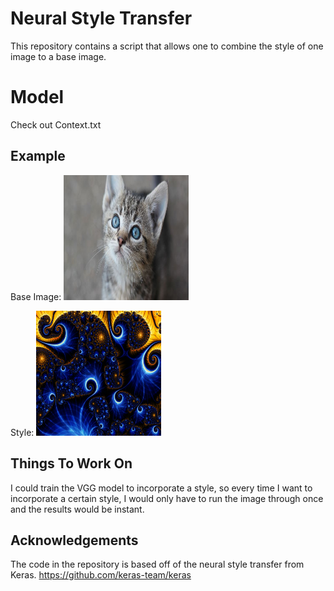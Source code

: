# Neural Style Transfer

This repository contains a script that allows one to combine the style of one image to a base image.

# Model

Check out Context.txt

## Example

Base Image:
<img src="https://github.com/JinLi711/Neural-Style-Transfer/blob/master/images/target/cat.jpg" alt="Cat" width="200" height="200">

Style: 
<img src="https://github.com/JinLi711/Neural-Style-Transfer/blob/master/images/style/trippy.jpg" alt="Cat" width="200" height="200">

## Things To Work On

I could train the VGG model to incorporate a style, so every time I want to incorporate a certain style, I would only have to run the image through once and the results would be instant.

## Acknowledgements

The code in the repository is based off of the neural style transfer from Keras.
https://github.com/keras-team/keras
